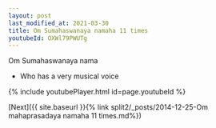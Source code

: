 ```yaml
---
layout: post
last_modified_at: 2021-03-30
title: Om Sumahaswanaya namaha 11 times
youtubeId: OXWl79PWUTg
---
```

 
 
Om Sumahaswanaya nama 
 
 -  Who has a very musical voice 
 
  
 
  
 
 
 
 
 
 


{% include youtubePlayer.html id=page.youtubeId %}
 
[Next]({{ site.baseurl }}{% link  split2/_posts/2014-12-25-Om mahaprasadaya namaha 11 times.md%})
 
